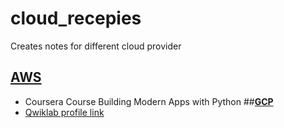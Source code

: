 # cloud_recepies
Creates notes for different cloud provider

## [**AWS**](aws)
+ Coursera Course Building Modern Apps with Python
##[**GCP**](gcp)
+ [Qwiklab profile link](https://www.qwiklabs.com/public_profiles/f1c6460f-7c08-4a53-af99-522f56744f93)

